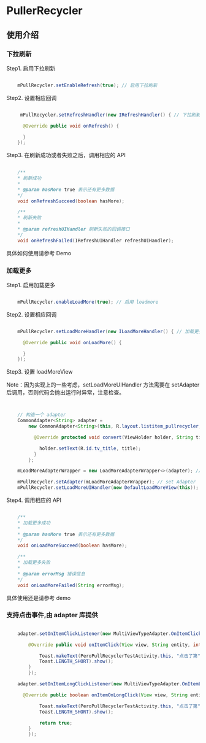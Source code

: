 # PullerRecycler

## 使用介绍

### 下拉刷新

Step1. 启用下拉刷新

```java

	mPullRecycler.setEnableRefresh(true); // 启用下拉刷新 
```

Step2. 设置相应回调

```java

	 mPullRecycler.setRefreshHandler(new IRefreshHandler() { // 下拉刷新回调

      @Override public void onRefresh() {

      }
    });

```

Step3. 在刷新成功或者失败之后，调用相应的 API


```java
	
	/**
   	* 刷新成功
   	*
   	* @param hasMore true 表示还有更多数据
   	*/
  	void onRefreshSucceed(boolean hasMore);

  	/**
   	* 刷新失败
  	*
   	* @param refreshUIHandler 刷新失败的回调接口
   	*/
  	void onRefreshFailed(IRefreshUIHandler refreshUIHandler);

```

具体如何使用请参考 Demo


### 加载更多

Step1. 启用加载更多

```java

	mPullRecycler.enableLoadMore(true); // 启用 loadmore

```

Step2. 设置相应回调

```java

	mPullRecycler.setLoadMoreHandler(new ILoadMoreHandler() { // 加载更多回调

      @Override public void onLoadMore() {

      }
    });

```

Step3. 设置 loadMoreView

Note：因为实现上的一些考虑，setLoadMoreUIHandler 方法需要在 setAdapter 后调用，否则代码会抛出运行时异常，注意检查。

```java


    // 构造一个 adapter
    CommonAdapter<String> adapter =
        new CommonAdapter<String>(this, R.layout.listitem_pullrecycler, provideDataSource()) {

          @Override protected void convert(ViewHolder holder, String title, int position) {

            holder.setText(R.id.tv_title, title);
          }
        };

    mLoadMoreAdapterWrapper = new LoadMoreAdapterWrapper<>(adapter); // 使用 LoadMoreAdapterWrapper 装饰它

    mPullRecycler.setAdapter(mLoadMoreAdapterWrapper); // set Adapter
    mPullRecycler.setLoadMoreUIHandler(new DefaultLoadMoreView(this)); // 设置默认 LoadMoreView，注意在 setAdapter 后调用
```

Step4. 调用相应的 API


```java

 	/**
   	* 加载更多成功
   	*
   	* @param hasMore true 表示还有更多数据
   	*/
  	void onLoadMoreSucceed(boolean hasMore);

  	/**
   	* 加载更多失败
   	*
   	* @param errorMsg 错误信息
   	*/
  	void onLoadMoreFailed(String errorMsg);
```

具体使用还是请参考 demo 


### 支持点击事件,由 adapter 库提供

```java

	adapter.setOnItemClickListener(new MultiViewTypeAdapter.OnItemClickListener<String>() {

      	@Override public void onItemClick(View view, String entity, int position) {

        	Toast.makeText(PeroPullRecyclerTestActivity.this, "点击了第" + position + "项",
            Toast.LENGTH_SHORT).show();
      	}
    	});

    adapter.setOnItemLongClickListener(new MultiViewTypeAdapter.OnItemLongClickListener<String>() {

      @Override public boolean onItemOnLongClick(View view, String entity, int position) {

        	Toast.makeText(PeroPullRecyclerTestActivity.this, "点击了第" + position + "项",
            Toast.LENGTH_SHORT).show();

        	return true;
      	}
    	});

```





